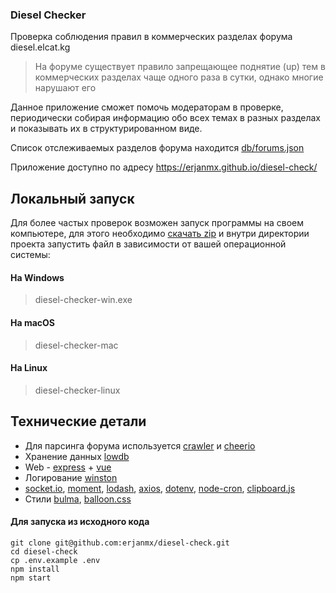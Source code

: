 ### Diesel Checker

Проверка соблюдения правил в коммерческих разделах форума diesel.elcat.kg

> На форуме существует правило запрещающее поднятие (up) тем в коммерческих разделах чаще одного раза в сутки, однако многие нарушают его

Данное приложение сможет помочь модераторам в проверке, периодически собирая информацию обо всех темах в разных разделах и показывать их в структурированном виде. 

Список отслеживаемых разделов форума находится [db/forums.json](https://github.com/erjanmx/diesel-check/blob/master/db/forums.json)

Приложение доступно по адресу https://erjanmx.github.io/diesel-check/

## Локальный запуск

Для более частых проверок возможен запуск программы на своем компьютере, для этого необходимо [скачать zip](https://github.com/erjanmx/diesel-check/archive/master.zip) и внутри директории проекта запустить файл в зависимости от вашей операционной системы:

#### На Windows
> diesel-checker-win.exe

#### На macOS
> diesel-checker-mac

#### На Linux
> diesel-checker-linux 


## Технические детали

- Для парсинга форума используется [crawler](https://github.com/bda-research/node-crawler) и [cheerio](https://github.com/cheeriojs/cheerio)
- Хранение данных [lowdb](https://github.com/typicode/lowdb)
- Web - [express](https://github.com/expressjs/express) + [vue](https://github.com/vuejs/vue)
- Логирование [winston](https://github.com/winstonjs/winston)
- [socket.io](https://github.com/socketio/socket.io), [moment](https://github.com/moment/moment), [lodash](https://github.com/lodash/lodash), [axios](https://github.com/axios/axios), [dotenv](https://github.com/motdotla/dotenv), [node-cron](https://github.com/node-cron/node-cron), [clipboard.js](https://github.com/zenorocha/clipboard.js)
- Стили [bulma](https://github.com/jgthms/bulma), [balloon.css](https://github.com/kazzkiq/balloon.css)

#### Для запуска из исходного кода

```
git clone git@github.com:erjanmx/diesel-check.git
cd diesel-check 
cp .env.example .env
npm install
npm start
```

